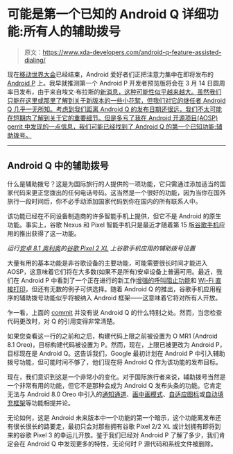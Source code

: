 # 可能是第一个已知的 Android Q 详细功能:所有人的辅助拨号

> 原文：<https://www.xda-developers.com/android-q-feature-assisted-dialing/>

现在[移动世界大会](https://www.xda-developers.com/tag/mwc/)已经结束，Android 爱好者们正把注意力集中在即将发布的 [Android P](https://www.xda-developers.com/tag/android-p/) 上。我早就推测第一个 Android P 开发者预览版将会在 3 月 14 日圆周率日发布，由于来自埃文·布拉斯的[新消息，这种可能性似乎越来越大。虽然我们只能在这里或那里了解到关于新版本的一些小花絮，但我们对它的继任者 Android Q 几乎一无所知。考虑到我们距离 Android Q 的发布日期还很远，我们不太可能在短期内了解到关于它的重要细节。但是多亏了我在 Android 开源项目(AOSP) gerrit 中发现的一点信息，我们可能已经找到了 Android Q 的第一个已知功能:辅助拨号。](https://twitter.com/MishaalRahman/status/969822517002211328)

* * *

## Android Q 中的辅助拨号

什么是辅助拨号？这是为国际旅行的人提供的一项功能，它只需通过添加适当的国家代码来更正您拨出的任何电话号码。这当然是一个很好的功能，因为当你在国外旅行一段时间后，你不必手动添加国家代码到你在国内的所有联系人中。

该功能已经在不同设备制造商的许多智能手机上提供，但它不是 Android 的原生功能。事实上，谷歌 Nexus 和 Pixel 智能手机只是最近才随着第 15 版[谷歌手机](https://www.xda-developers.com/tag/google-dialer/)应用的推出获得了这一功能。

*运行[安卓 8.1 奥利奥](https://www.xda-developers.com/tag/android-8-1/)的[谷歌 Pixel 2 XL](https://www.xda-developers.com/tag/google-pixel-2/) 上谷歌手机应用的辅助拨号设置*

大量有用的基本功能是非谷歌设备的主要功能，可能需要很长时间才能进入 AOSP，这意味着它们将在大多数(如果不是所有)安卓设备上普遍可用。最近，我们在 Android P 中看到了一个正在进行的新工作[增强的呼叫阻止功能](https://www.xda-developers.com/android-p-blocking-calls-unknown-private-pay-phone-numbers/)和 [Wi-Fi 直接打印](https://www.xda-developers.com/wi-fi-direct-printing-android/)，但还有无数的例子可供选择。随着 Android Q 的推出，谷歌手机应用程序的辅助拨号功能似乎将被纳入 Android 框架——这意味着它将对所有人开放。

乍一看，上面的 [commit](https://android-review.googlesource.com/c/platform/packages/apps/Dialer/+/632265) 并没有说 Android Q 的什么特别之处。然而，当您检查代码更改时，对 Q 的引用变得非常清楚。

如果您查看这一行的之前和之后，构建代码上限之前被设置为 O MR1 (Android 8.1 Oreo)，目标构建代码被设置为 P。然而，现在，上限已被更改为 Android P，目标现在是 Android Q。这告诉我们，Google 最初计划在 Android P 中引入辅助拨号功能，但可能时间不够了，他们现在将 Android Q 作为该功能的发布目标。

现在，我们意识到这是一个非常小的变化。对于国际旅行者来说，辅助拨号当然是一个非常有用的功能，但它不是那种会成为 Android Q 发布头条的功能。它肯定无法与 Android 8.0 Oreo 中引入的[通知通道](https://www.xda-developers.com/notification-importance-controls-all-apps-android-oreo/)、[画中画模式](https://www.xda-developers.com/netflix-pip-mode-picture-android-8-1/)、[自适应图标](https://www.xda-developers.com/custom-icons-adaptive-icons-adapticons/)或[自动填充框架](https://www.xda-developers.com/keepass2android-beta-autofill-android-oreo/)等功能相提并论。

无论如何，这是 Android 未来版本中一个功能的第一个暗示，这个功能离发布还有很长很长的路要走，最初只会对那些拥有谷歌 Pixel 2/2 XL 或计划拥有即将到来的谷歌 Pixel 3 的幸运儿开放。鉴于我们已经对 Android P 了解了多少，我们肯定会在 Android Q 中发现更多的特性，无论何时 P 源代码和系统文件被删除。
